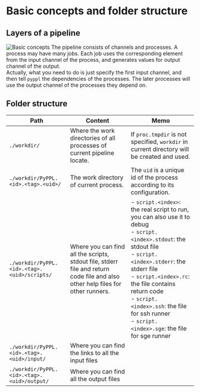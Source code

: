 # Basic concepts and folder structure

## Layers of a pipeline
![Basic concepts](https://github.com/pwwang/pyppl/raw/master/docs/concept.png)
The pipeline consists of channels and processes. A process may have many jobs. Each job uses the corresponding element from the input channel of the process, and generates values for output channel of the output.  
Actually, what you need to do is just specify the first input channel, and then tell `pyppl` the dependencies of the processes. The later processes will use the output channel of the processes they depend on.

## Folder structure
| Path | Content | Memo |
|------|---------|------|
|`./workdir/`|Where the work directories of all processes of current pipeline locate.|If `proc.tmpdir` is not specified, `workdir` in current directory will be created and used.|
|`./workdir/PyPPL.<id>.<tag>.<uid>/`|The work directory of current process.|The `uid` is a unique id of the process according to its configuration.|
|`./workdir/PyPPL.<id>.<tag>.<uid>/scripts/`|Where you can find all the scripts, stdout file, stderr file and return code file and also other help files for other runners.|-  `script.<index>`: the real script to run, you can also use it to debug<br />- `script.<index>.stdout`: the stdout file<br />- `script.<index>.stderr`: the stderr file<br />- `script.<index>.rc`: the file contains return code<br />- `script.<index>.ssh`: the file for ssh runner<br />- `script.<index>.sge`: the file for sge runner|
|`./workdir/PyPPL.<id>.<tag>.<uid>/input/`|Where you can find the links to all the input files||
|`./workdir/PyPPL.<id>.<tag>.<uid>/output/`|Where you can find all the output files||